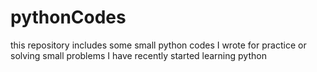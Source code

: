# pythonCodes
this repository includes some small python codes I wrote for practice or solving small problems
I have recently started learning python
